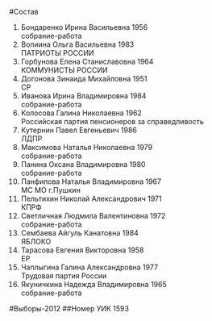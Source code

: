 #Состав
1. Бондаренко Ирина Васильевна 1956   
    собрание-работа
2. Волиина Ольга Васильевна 1983   
    ПАТРИОТЫ РОССИИ
3. Горбунова Елена Станиславовна 1964   
    КОММУНИСТЫ РОССИИ
4. Догонова Зинаида Михайловна 1951   
    СР
5. Иванова Ирина Владимировна 1984   
    собрание-работа
6. Колосова Галина Николаевна 1962   
    Российская партия пенсионеров за справедливость
7. Кутернин Павел Евгеньевич 1986   
    ЛДПР
8. Максимова Наталья Николаевна 1979   
    собрание-работа
9. Панина Оксана Владимировна 1980   
    собрание-работа
10. Панфилова Наталья Владимировна 1967   
    МС МО г.Пушкин
11. Пельтихин Николай Александрович 1971   
    КПРФ
12. Светличная Людмила Валентиновна 1972   
    собрание-работа
13. Сембаева Айгуль Канатовна 1984   
    ЯБЛОКО
14. Тарасова Евгения Викторовна 1958   
    ЕР
15. Чаплыгина Галина Александровна 1977   
    Трудовая партия России
16. Якуничкина Надежда Владимировна 1965   
    собрание-работа

#Выборы-2012
##Номер УИК
1593